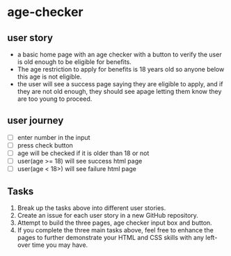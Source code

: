 # age-checker

## user story

- a basic home page with an age checker with a button to verify the user is old enough to be eligible for benefits.
- The age restriction to apply for benefits is 18 years old so anyone below this age is not eligible.
- the user will see a success page saying they are eligible to apply, and if they are not old enough, they should see apage letting them know they are too young to proceed.

## user journey

- [ ] enter number in the input
- [ ] press check button
- [ ] age will be checked if it is older than 18 or not
- [ ] user(age >= 18) will see success html page
- [ ] user(age < 18>) will see failure html page

## Tasks

1. Break up the tasks above into different user stories.
2. Create an issue for each user story in a new GitHub repository.
3. Attempt to build the three pages, age checker input box and button.
4. If you complete the three main tasks above, feel free to enhance the pages to further demonstrate your HTML and CSS skills with any left-over time you may have.
